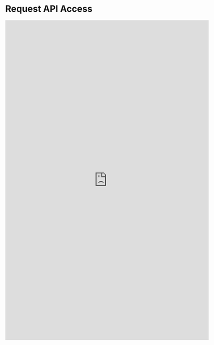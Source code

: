 # Request API Access
  
<iframe src="https://docs.google.com/forms/d/e/1FAIpQLSdGsrfG_g_MQE3IxkF6ogxXuvNQ5KWdOpl7F2bONbuB4ZUciA/viewform?embedded=true" width="640" height="1004" frameborder="0" marginheight="0" marginwidth="0">Loading…</iframe>
